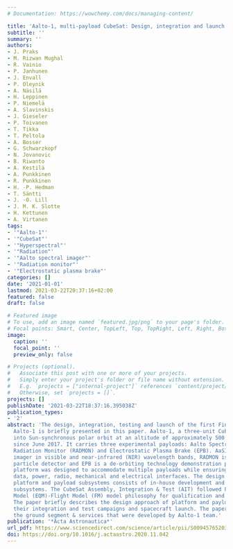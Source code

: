 ```yaml
---
# Documentation: https://wowchemy.com/docs/managing-content/

title: 'Aalto-1, multi-payload CubeSat: Design, integration and launch'
subtitle: ''
summary: ''
authors:
- J. Praks
- M. Rizwan Mughal
- R. Vainio
- P. Janhunen
- J. Envall
- P. Oleynik
- A. Näsilä
- H. Leppinen
- P. Niemelä
- A. Slavinskis
- J. Gieseler
- P. Toivanen
- T. Tikka
- T. Peltola
- A. Bosser
- G. Schwarzkopf
- N. Jovanovic
- B. Riwanto
- A. Kestilä
- A. Punkkinen
- R. Punkkinen
- H. -P. Hedman
- T. Säntti
- J. -O. Lill
- J. M. K. Slotte
- H. Kettunen
- A. Virtanen
tags:
- '"Aalto-1"'
- '"CubeSat"'
- '"Hyperspectral"'
- '"Radiation"'
- '"Aalto spectral imager"'
- '"Radiation monitor"'
- '"Electrostatic plasma brake"'
categories: []
date: '2021-01-01'
lastmod: 2021-03-22T20:37:16+02:00
featured: false
draft: false

# Featured image
# To use, add an image named `featured.jpg/png` to your page's folder.
# Focal points: Smart, Center, TopLeft, Top, TopRight, Left, Right, BottomLeft, Bottom, BottomRight.
image:
  caption: ''
  focal_point: ''
  preview_only: false

# Projects (optional).
#   Associate this post with one or more of your projects.
#   Simply enter your project's folder or file name without extension.
#   E.g. `projects = ["internal-project"]` references `content/project/deep-learning/index.md`.
#   Otherwise, set `projects = []`.
projects: []
publishDate: '2021-03-22T18:37:16.395038Z'
publication_types:
- '2'
abstract: 'The design, integration, testing and launch of the first Finnish satellite
  Aalto-1 is briefly presented in this paper. Aalto-1, a three-unit CubeSat, launched
  into Sun-synchronous polar orbit at an altitude of approximately 500 km, is operational
  since June 2017. It carries three experimental payloads: Aalto Spectral Imager(AaSI),
  Radiation Monitor (RADMON) and Electrostatic Plasma Brake (EPB). AaSI is a hyperspectral
  imager in visible and near-infrared (NIR) wavelength bands, RADMON is an energetic
  particle detector and EPB is a de-orbiting technology demonstration payload. The
  platform was designed to accommodate multiple payloads while ensuring sufficient
  data, power, radio, mechanical and electrical interfaces. The design strategy of
  platform and payload subsystems consists of in-house development and commercial
  subsystems. The CubeSat Assembly, Integration & Test (AIT) followed Flatsat-Engineering-Qualication
  Model (EQM)-Flight Model (FM) model philosophy for qualification and acceptance.
  The paper briefly describes the design approach of platform and payload subsystems,
  their integration and test campaigns and spacecraft launch. The paper also describes
  the ground segment & services that were developed by Aalto-1 team.'
publication: '*Acta Astronautica*'
url_pdf: https://www.sciencedirect.com/science/article/pii/S0094576520307189
doi: https://doi.org/10.1016/j.actaastro.2020.11.042
---
```

